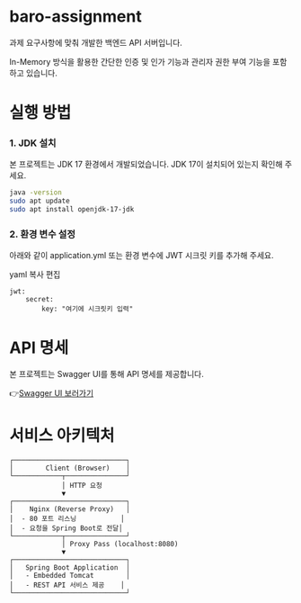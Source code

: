 # baro-assignment
과제 요구사항에 맞춰 개발한 백엔드 API 서버입니다. 

In-Memory 방식을 활용한 간단한 인증 및 인가 기능과 관리자 권한 부여 기능을 포함하고 있습니다.

# 실행 방법 
### 1. JDK 설치
본 프로젝트는 JDK 17 환경에서 개발되었습니다. JDK 17이 설치되어 있는지 확인해 주세요.
```bash
java -version
sudo apt update
sudo apt install openjdk-17-jdk
```
### 2. 환경 변수 설정
아래와 같이 application.yml 또는 환경 변수에 JWT 시크릿 키를 추가해 주세요.

yaml
복사
편집

```
jwt:
    secret:
        key: "여기에 시크릿키 입력"
```
# API 명세
본 프로젝트는 Swagger UI를 통해 API 명세를 제공합니다.

👉[Swagger UI 보러가기](http://52.79.138.72/swagger-ui/index.html)


# 서비스 아키텍처
```
┌────────────────────────────┐
│        Client (Browser)    │
└────────────┬───────────────┘
             │ HTTP 요청
             ▼
┌────────────────────────────┐
│    Nginx (Reverse Proxy)   │
│  - 80 포트 리스닝           │
│  - 요청을 Spring Boot로 전달│
└────────────┬───────────────┘
             │ Proxy Pass (localhost:8080)
             ▼
┌────────────────────────────┐
│   Spring Boot Application  │
│   - Embedded Tomcat        │
│   - REST API 서비스 제공    │
└────────────────────────────┘


